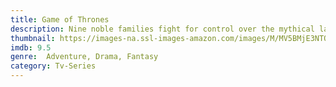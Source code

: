 ```yaml
---
title: Game of Thrones
description: Nine noble families fight for control over the mythical lands of Westeros, while a forgotten race returns after being dormant for thousands of years.
thumbnail: https://images-na.ssl-images-amazon.com/images/M/MV5BMjE3NTQ1NDg1Ml5BMl5BanBnXkFtZTgwNzY2NDA0MjI@._V1_QL50_SY1000_CR0,0,674,1000_AL_.jpg
imdb: 9.5
genre:  Adventure, Drama, Fantasy
category: Tv-Series
---
```

